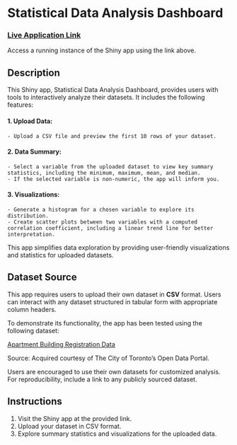 # Statistical Data Analysis Dashboard
### [Live Application Link](https://ajung02.shinyapps.io/assignment-b3/)
Access a running instance of the Shiny app using the link above.

## Description
This Shiny app, Statistical Data Analysis Dashboard, provides users with tools to interactively analyze their datasets. It includes the following features:

#### 1. Upload Data: 
    - Upload a CSV file and preview the first 10 rows of your dataset.

#### 2. Data Summary:
    - Select a variable from the uploaded dataset to view key summary statistics, including the minimum, maximum, mean, and median.
    - If the selected variable is non-numeric, the app will inform you.

#### 3. Visualizations:
    - Generate a histogram for a chosen variable to explore its distribution.
    - Create scatter plots between two variables with a computed correlation coefficient, including a linear trend line for better interpretation.


This app simplifies data exploration by providing user-friendly visualizations and statistics for uploaded datasets.

## Dataset Source
This app requires users to upload their own dataset in **CSV** format. Users can interact with any dataset structured in tabular form with appropriate column headers.

To demonstrate its functionality, the app has been tested using the following dataset:

[Apartment Building Registration Data](https://open.toronto.ca/dataset/apartment-building-registration/)

Source: Acquired courtesy of The City of Toronto’s Open Data Portal.

Users are encouraged to use their own datasets for customized analysis. For reproducibility, include a link to any publicly sourced dataset.

## Instructions
1. Visit the Shiny app at the provided link.
2. Upload your dataset in CSV format.
3. Explore summary statistics and visualizations for the uploaded data.
